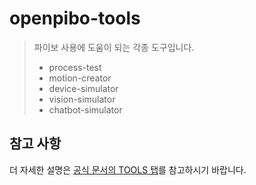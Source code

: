 # openpibo-tools

> 파이보 사용에 도움이 되는 각종 도구입니다.
>
> - process-test
> - motion-creator
> - device-simulator
> - vision-simulator
> - chatbot-simulator

## 참고 사항
더 자세한 설명은 [공식 문서의 TOOLS 탭](https://themakerrobot.github.io/openpibo-python/build/html/tools/audio.html)를 참고하시기 바랍니다.
